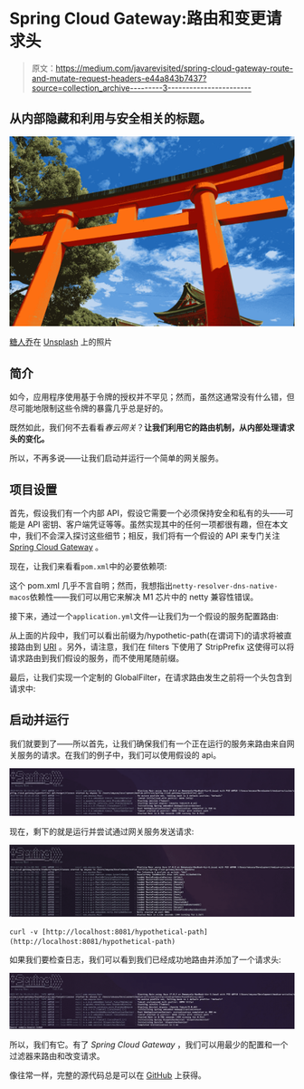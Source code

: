 # Spring Cloud Gateway:路由和变更请求头

> 原文：<https://medium.com/javarevisited/spring-cloud-gateway-route-and-mutate-request-headers-e44a843b7437?source=collection_archive---------3----------------------->

## 从内部隐藏和利用与安全相关的标题。

![](img/6dc74f75c47da75cf678514c6d0eca43.png)

[糖人乔](https://unsplash.com/@sugarman_joe?utm_source=medium&utm_medium=referral)在 [Unsplash](https://unsplash.com?utm_source=medium&utm_medium=referral) 上的照片

## **简介**

如今，应用程序使用基于令牌的授权并不罕见；然而，虽然这通常没有什么错，但尽可能地限制这些令牌的暴露几乎总是好的。

既然如此，我们何不去看看*春云网关*？**让我们利用它的路由机制，从内部处理请求头的变化。**

所以，不再多说——让我们启动并运行一个简单的网关服务。

## **项目设置**

首先，假设我们有一个内部 API，假设它需要一个必须保持安全和私有的头——可能是 API 密钥、客户端凭证等等。虽然实现其中的任何一项都很有趣，但在本文中，我们不会深入探讨这些细节；相反，我们将有一个假设的 API 来专门关注 [Spring Cloud Gateway](/javarevisited/5-best-courses-to-learn-spring-cloud-and-microservices-1ddea1af7012) 。

现在，让我们来看看`pom.xml`中的必要依赖项:

这个 pom.xml 几乎不言自明；然而，我想指出`netty-resolver-dns-native-macos`依赖性——我们可以用它来解决 M1 芯片中的 netty 兼容性错误。

接下来，通过一个`application.yml`文件—让我们为一个假设的服务配置路由:

从上面的片段中，我们可以看出前缀为/hypothetic-path(在谓词下)的请求将被直接路由到 [URI](http://www.java67.com/2013/01/difference-between-url-uri-and-urn.html) 。另外，请注意，我们在 filters 下使用了 StripPrefix 这使得可以将请求路由到我们假设的服务，而不使用尾随前缀。

最后，让我们实现一个定制的 GlobalFilter，在请求路由发生之前将一个头包含到请求中:

## **启动并运行**

我们就要到了——所以首先，让我们确保我们有一个正在运行的服务来路由来自网关服务的请求。在我们的例子中，我们可以使用假设的 api。

[![](img/a3b81a1aecffccce9cd6c8685571b145.png)](https://www.java67.com/2017/11/top-5-free-core-spring-mvc-courses-learn-online.html)

现在，剩下的就是运行并尝试通过网关服务发送请求:

[![](img/ed444afb72ea595dbeccee8b2a433fa1.png)](https://javarevisited.blogspot.com/2022/05/50-free-spring-professional-certification-questions.html)

`curl -v [http://localhost:8081/hypothetical-path](http://localhost:8081/hypothetical-path)`

如果我们要检查日志，我们可以看到我们已经成功地路由并添加了一个请求头:

[![](img/97ef41e140f3860536293b21b230205e.png)](https://www.java67.com/2021/11/5-best-spring-framework-courses-for.html)

所以，我们有它。有了 *Spring Cloud Gateway* ，我们可以用最少的配置和一个过滤器来路由和改变请求。

像往常一样，完整的源代码总是可以在 [GitHub](https://github.com/emyasa/medium-articles/tree/master/spring-cloud-gateway) 上获得。